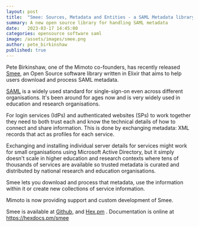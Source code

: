 ```yaml
---
layout: post
title:  "Smee: Sources, Metadata and Entities - a SAML Metadata library for Elixir"
summary: A new open source library for handling SAML metadata
date:   2023-03-17 14:45:00
categories: opensource software saml
image: /assets/images/smee.png
author: pete_birkinshaw
published: true
---
```

Pete Birkinshaw, one of the Mimoto co-founders, has recently
released [Smee](https://github.com/Digital-Identity-Labs/smee), an Open Source software library written in Elixir that
aims to help users download and process SAML metadata.

[SAML](https://en.wikipedia.org/wiki/Security_Assertion_Markup_Language) is a widely used standard for single-sign-on
even across different organisations. It's been around for ages now and is very widely used in education and research
organisations.

For login services (IdPs) and authenticated websites (SPs) to work together they need to both trust each and know the
technical details of how to connect and share information. This is done by exchanging metadata: XML records that act as
profiles for each service.

Exchanging and installing individual server details for services might work for small organisations using Microsoft
Active Directory, but it simply doesn't scale in higher education and research contexts where tens of thousands of
services are available so trusted metadata is curated and distributed by national research and education organisations.

Smee lets you download and process that metadata, use the information within it or create new collections of service
information.

Mimoto is now providing support and custom development of Smee.

Smee is available at [Github](https://github.com/Digital-Identity-Labs/smee), and [Hex.pm](https://hex.pm/packages/smee)
. Documentation is online at <https://hexdocs.pm/smee> 
